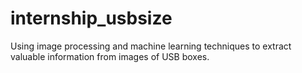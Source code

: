 # internship_usbsize
Using image processing and machine learning techniques to extract valuable information from images of USB boxes.
